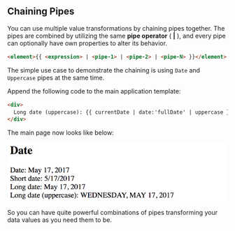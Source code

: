 ## Chaining Pipes

You can use multiple value transformations by chaining pipes together.
The pipes are combined by utilizing the same **pipe operator** ( **|** ),
and every pipe can optionally have own properties to alter its behavior.

```html
<element>{{ <expression> | <pipe-1> | <pipe-2> | <pipe-N> }}</element>
```

The simple use case to demonstrate the chaining is using `Date` and `Uppercase` pipes at the same time.

Append the following code to the main application template:

```html
<div>
  Long date (uppercase): {{ currentDate | date:'fullDate' | uppercase }}
</div>
```

The main page now looks like below:

![Chaining Pipes](images/pipes-date-03.png)

So you can have quite powerful combinations of pipes transforming your data values as you need them to be.
